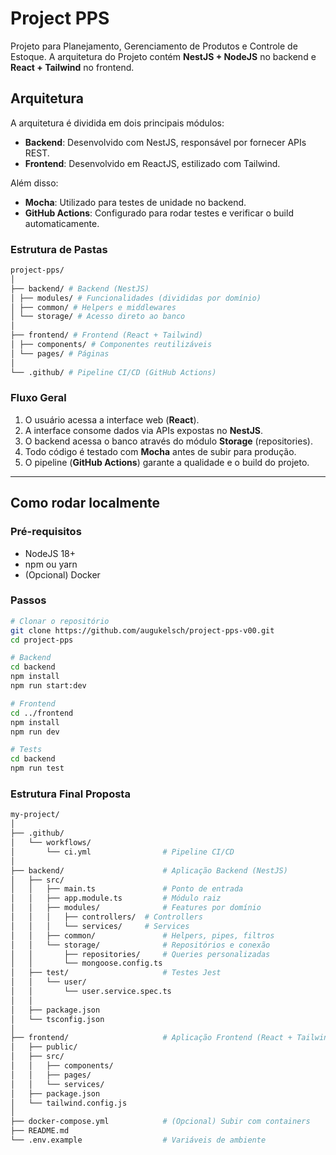 # Project PPS

Projeto para Planejamento, Gerenciamento de Produtos e Controle de Estoque.
A arquitetura do Projeto contém **NestJS + NodeJS** no backend e **React + Tailwind** no frontend.

## **Arquitetura**
A arquitetura é dividida em dois principais módulos:

- **Backend**: Desenvolvido com NestJS, responsável por fornecer APIs REST.
- **Frontend**: Desenvolvido em ReactJS, estilizado com Tailwind.

Além disso:
- **Mocha**: Utilizado para testes de unidade no backend.
- **GitHub Actions**: Configurado para rodar testes e verificar o build automaticamente.

### **Estrutura de Pastas**

```bash
project-pps/
│
├── backend/ # Backend (NestJS)
│ ├── modules/ # Funcionalidades (divididas por domínio)
│ ├── common/ # Helpers e middlewares
│ └── storage/ # Acesso direto ao banco
│
├── frontend/ # Frontend (React + Tailwind)
│ ├── components/ # Componentes reutilizáveis
│ └── pages/ # Páginas
│
└── .github/ # Pipeline CI/CD (GitHub Actions)
```

### **Fluxo Geral**
1. O usuário acessa a interface web (**React**).
2. A interface consome dados via APIs expostas no **NestJS**.
3. O backend acessa o banco através do módulo **Storage** (repositories).
4. Todo código é testado com **Mocha** antes de subir para produção.
5. O pipeline (**GitHub Actions**) garante a qualidade e o build do projeto.

---

## **Como rodar localmente**

### **Pré-requisitos**
- NodeJS 18+
- npm ou yarn
- (Opcional) Docker

### **Passos**
```bash
# Clonar o repositório
git clone https://github.com/augukelsch/project-pps-v00.git
cd project-pps

# Backend
cd backend
npm install
npm run start:dev

# Frontend
cd ../frontend
npm install
npm run dev

# Tests
cd backend
npm run test

```

### **Estrutura Final Proposta**

```bash
my-project/
│
├── .github/
│   └── workflows/
│       └── ci.yml                # Pipeline CI/CD
│
├── backend/                      # Aplicação Backend (NestJS)
│   ├── src/
│   │   ├── main.ts               # Ponto de entrada
│   │   ├── app.module.ts         # Módulo raiz
│   │   ├── modules/              # Features por domínio
│   │   │   ├── controllers/  # Controllers
│   │   │   └── services/     # Services
│   │   ├── common/               # Helpers, pipes, filtros
│   │   └── storage/              # Repositórios e conexão
│   │       ├── repositories/     # Queries personalizadas
│   │       └── mongoose.config.ts
│   ├── test/                     # Testes Jest
│   │   └── user/
│   │       └── user.service.spec.ts
│   │
│   ├── package.json
│   └── tsconfig.json
│
├── frontend/                     # Aplicação Frontend (React + Tailwind)
│   ├── public/
│   ├── src/
│   │   ├── components/           
│   │   ├── pages/                         
│   │   └── services/                        
│   ├── package.json
│   └── tailwind.config.js
│
├── docker-compose.yml            # (Opcional) Subir com containers
├── README.md
└── .env.example                  # Variáveis de ambiente

